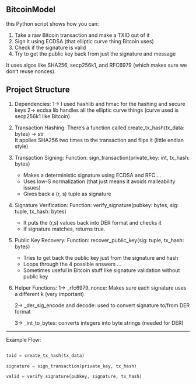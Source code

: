 BitcoinModel
-----------------------------------------------------------------------------------------------------------------------


this Python script shows how you can:

1. Take a raw Bitcoin transaction and make a TXID out of it
2. Sign it using ECDSA (that elliptic curve thing Bitcoin uses)
3. Check if the signature is valid
4. Try to get the public key back from just the signature and message

It uses algos like SHA256, secp256k1, and RFC6979 (which makes sure we don’t reuse nonces). 


Project Structure
-----------------------------------------------------------------------------------------------------------------------

1. Dependencies:
   1-> I used hashlib and hmac for the hashing and secure keys
   2-> ecdsa lib handles all the elliptic curve things (curve used is secp256k1 like Bitcoin)

2. Transaction Hashing:
   There’s a function called create_tx_hash(tx_data: bytes) -> str  
   It applies SHA256 two times to the transaction and flips it (little endian style)

3. Transaction Signing:
   Function: sign_transaction(private_key: int, tx_hash: bytes)
   - Makes a deterministic signature using ECDSA and RFC ...
   - Uses low-S normalization (that just means it avoids malleability issues)
   - Gives back a (r, s) tuple as signature

4. Signature Verification:
   Function: verify_signature(pubkey: bytes, sig: tuple, tx_hash: bytes)
   - It puts the (r,s) values back into DER format and checks it
   - If signature matches, returns true.

5. Public Key Recovery:
   Function: recover_public_key(sig: tuple, tx_hash: bytes)
   - Tries to get back the public key just from the signature and hash
   - Loops through the 4 possible answers ...
   - Sometimes useful in Bitcoin stuff like signature validation without public key

6. Helper Functions: 
   1-> _rfc6979_nonce: Makes sure each signature uses a different k (very important)
   
   2-> _der_sig_encode and decode: used to convert signature to/from DER format
   
   3-> _int_to_bytes: converts integers into byte strings (needed for DER)

---

Example Flow:
```python

txid = create_tx_hash(tx_data)

signature = sign_transaction(private_key, tx_hash)     

valid = verify_signature(pubkey, signature, tx_hash)






